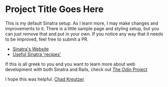 # Project Title Goes Here

This is my default Sinatra setup. As I learn more, I may make changes and
improvements to it. There is a little sample page and styling setup, but you
can just remove that and put in your own. If you notice any way that it needs
to be improved, feel free to submit a PR.

* [Sinatra's Website](http://www.sinatrarb.com/)
* [Useful Sinatra 'recipes'](http://recipes.sinatrarb.com/)

If this is all greek to you and you want to learn more about web development
with both Sinatra and Rails, check out
[The Odin Project](http://www.theodinproject.com/home)

I hope this was helpful.
[Chad Kreutzer](http://www.chadkreutzer.com/)

